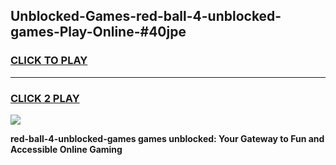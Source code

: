 
## Unblocked-Games-red-ball-4-unblocked-games-Play-Online-#40jpe
<h3>
<a href="https://premium.freeplayer.one?title=red-ball-4-unblocked-games&ref=27F">CLICK TO PLAY</a></h3>
<hr>

<h3>
<a href="https://premium.freeplayer.one?title=red-ball-4-unblocked-games&ref=27F">CLICK 2 PLAY</a>
  
</h3>

<a href="https://premium.freeplayer.one?title=red-ball-4-unblocked-games&ref=27F"><img src="https://clearcache.store/games.png"></a>


**red-ball-4-unblocked-games games unblocked: Your Gateway to Fun and Accessible Online Gaming**
